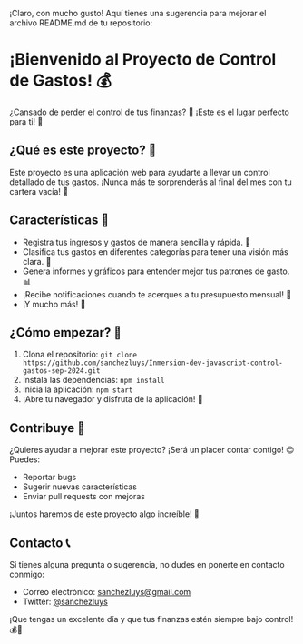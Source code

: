 ¡Claro, con mucho gusto! Aquí tienes una sugerencia para mejorar el archivo README.md de tu repositorio:

# ¡Bienvenido al Proyecto de Control de Gastos! 💰

¿Cansado de perder el control de tus finanzas? 🤯 ¡Este es el lugar perfecto para ti! 🙌

## ¿Qué es este proyecto? 🤔

Este proyecto es una aplicación web para ayudarte a llevar un control detallado de tus gastos. ¡Nunca más te sorprenderás al final del mes con tu cartera vacía! 💸

## Características 🌟

- Registra tus ingresos y gastos de manera sencilla y rápida. 📝
- Clasifica tus gastos en diferentes categorías para tener una visión más clara. 🏪
- Genera informes y gráficos para entender mejor tus patrones de gasto. 📊
- ¡Recibe notificaciones cuando te acerques a tu presupuesto mensual! 🔔
- ¡Y mucho más! 🎉

## ¿Cómo empezar? 🚀

1. Clona el repositorio: `git clone https://github.com/sanchezluys/Inmersion-dev-javascript-control-gastos-sep-2024.git`
2. Instala las dependencias: `npm install`
3. Inicia la aplicación: `npm start`
4. ¡Abre tu navegador y disfruta de la aplicación! 🎉

## Contribuye 👥

¿Quieres ayudar a mejorar este proyecto? ¡Será un placer contar contigo! 😊 Puedes:

- Reportar bugs
- Sugerir nuevas características
- Enviar pull requests con mejoras

¡Juntos haremos de este proyecto algo increíble! 💪

## Contacto 📞

Si tienes alguna pregunta o sugerencia, no dudes en ponerte en contacto conmigo:

- Correo electrónico: [sanchezluys@gmail.com](mailto:sanchezluys@gmail.com)
- Twitter: [@sanchezluys](https://twitter.com/sanchezluys)

¡Que tengas un excelente día y que tus finanzas estén siempre bajo control! 💰🙏
